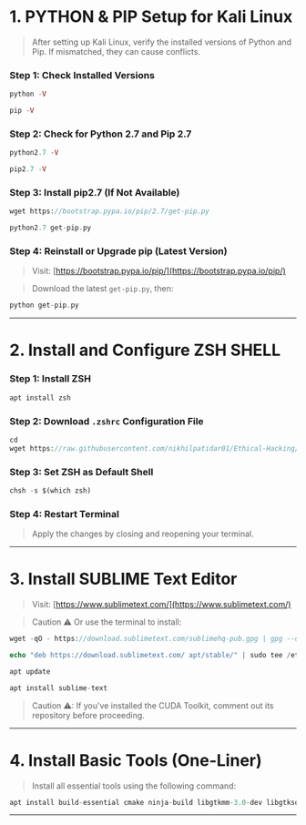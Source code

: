 

# 1. PYTHON & PIP Setup for Kali Linux
> After setting up Kali Linux, verify the installed versions of Python and Pip. If mismatched, they can cause conflicts.
 ### Step 1: Check Installed Versions

```php
python -V
```
```php
pip -V
```

### Step 2: Check for Python 2.7 and Pip 2.7

```php
python2.7 -V
```
```php
pip2.7 -V
```

### Step 3: Install pip2.7 (If Not Available)

```php
wget https://bootstrap.pypa.io/pip/2.7/get-pip.py
```
```php
python2.7 get-pip.py
```

### Step 4: Reinstall or Upgrade pip (Latest Version)

> Visit: [https://bootstrap.pypa.io/pip/](https://bootstrap.pypa.io/pip/)

> Download the latest `get-pip.py`, then:

```php
python get-pip.py
```

---

# 2. Install and Configure ZSH SHELL

### Step 1: Install ZSH

```php
apt install zsh
```

### Step 2: Download `.zshrc` Configuration File

```php
cd
wget https://raw.githubusercontent.com/nikhilpatidar01/Ethical-Hacking/Master/3.%20Kali%20Linux/.zshrc
```

### Step 3: Set ZSH as Default Shell

```php
chsh -s $(which zsh)
```

### Step 4: Restart Terminal

> Apply the changes by closing and reopening your terminal.

---

# 3. Install SUBLIME Text Editor

> Visit: [https://www.sublimetext.com/](https://www.sublimetext.com/)

> Caution ⚠ Or use the terminal to install:

```php
wget -qO - https://download.sublimetext.com/sublimehq-pub.gpg | gpg --dearmor | sudo tee /etc/apt/trusted.gpg.d/sublimehq-archive.gpg > /dev/null
```
```php
echo "deb https://download.sublimetext.com/ apt/stable/" | sudo tee /etc/apt/sources.list.d/sublime-text.list
```
```php
apt update
```
```php
apt install sublime-text
```

> Caution ⚠:  If you've installed the CUDA Toolkit, comment out its repository before proceeding.

---

# 4. Install Basic Tools (One-Liner)

> Install all essential tools using the following command:

```php
apt install build-essential cmake ninja-build libgtkmm-3.0-dev libgtksourceviewmm-3.0-dev libxml++2.6-dev libsqlite3-dev gettext libgspell-1-dev libcurl4-openssl-dev libuchardet-dev libfribidi-dev libvte-2.91-dev libfmt-dev libspdlog-dev rclone vim fonts-lato fonts-open-sans fonts-roboto fonts-mononoki fonts-indic grc python3 python-is-python3 gcc-multilib g++-multilib libtesseract-dev jq python3-pip openvpn network-manager-openvpn network-manager-openvpn-gnome testssl.sh dirsearch wkhtmltopdf virtualbox virtualbox-ext-pack virtualbox-guest-additions-iso golang remmina remmina-plugin-rdp remmina-plugin-secret flameshot ruby whois git curl libpcap-dev wget zip python3-dev pv dnsutils libssl-dev libffi-dev libxml2-dev libxslt1-dev zlib1g-dev nmap apt-transport-https lynx tor medusa xvfb libxml2-utils procps bsdmainutils libdata-hexdump-perl wget curl tmux git nmap masscan unzip chromium rsync coreutils net-tools htop prips xmlstarlet gnome-power-manager jython mesa-utils wmctrl libgl1-mesa-dev xorg-dev
```

---

